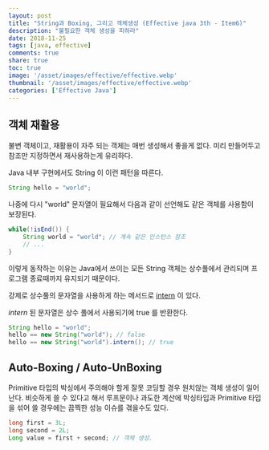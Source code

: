 ```yaml
---
layout: post
title: "String과 Boxing, 그리고 객체생성 (Effective java 3th - Item6)"
description: "불필요한 객체 생성을 피하라"
date: 2018-11-25
tags: [java, effective]
comments: true
share: true
toc: true
image: '/asset/images/effective/effective.webp'
thumbnail: '/asset/images/effective/effective.webp'
categories: ['Effective Java']
---
```


## 객체 재활용

불변 객체이고, 재활용이 자주 되는 객체는 매번 생성해서 좋을게 없다. 미리 만들어두고 참조만 지정하면서 재사용하는게 유리하다.

Java 내부 구현에서도 String 이 이런 패턴을 따른다.

```java
String hello = "world";
```

나중에 다시 "world" 문자열이 필요해서 다음과 같이 선언해도 같은 객체를 사용함이 보장된다.

```java
while(!isEnd()) {
    String world = "world"; // 계속 같은 인스턴스 참조
    // ...
}
```

이렇게 동작하는 이유는 Java에서 쓰이는 모든 String 객체는 상수풀에서 관리되며 프로그램 종료때까지 유지되기 때문이다.

강제로 상수풀의 문자열을 사용하게 하는 메서드로 [intern](https://docs.oracle.com/javase/9/docs/api/java/lang/String.html#intern--) 이 있다.

<em>intern</em> 된 문자열은 상수 풀에서 사용되기에 true 를 반환한다.

```java
String hello = "world";
hello == new String("world"); // false
hello == new String("world").intern(); // true
```

## Auto-Boxing / Auto-UnBoxing

Primitive 타입의 박싱에서 주의해야 할게 잘못 코딩할 경우 원치않는 객체 생성이 일어난다. 비슷하게 쓸 수 있다고 해서 루프문이나 과도한 계산에 박싱타입과 Primitive 타입을 섞어 쓸 경우에는 끔찍한 성능 이슈를 겪을수도 있다.

```java
long first = 3L;
long second = 2L;
Long value = first + second; // 객체 생성.
```